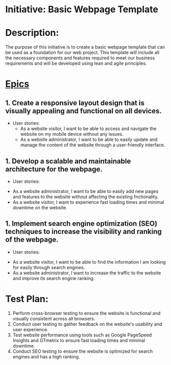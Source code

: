 # Initiative: Basic Webpage Template

# Description:
The purpose of this initiative is to create a basic webpage template that can be used as a foundation for our web project. This template will include all the necessary components and features required to meet our business requirements and will be developed using lean and agile principles.

# [Epics](../../templates/theme/initiatives/epics/epic_template.md)
## 1. Create a responsive layout design that is visually appealing and functional on all devices.

* User stories:
    - As a website visitor, I want to be able to access and navigate the website on my mobile device without any issues.
    - As a website administrator, I want to be able to easily update and manage the content of the website through a user-friendly interface.
## 1. Develop a scalable and maintainable architecture for the webpage.

* User stories:
 - As a website administrator, I want to be able to easily add new pages and features to the website without affecting the existing fnctionality.
 - As a website visitor, I want to experience fast loading times and minimal downtime on the website.
## 1. Implement search engine optimization (SEO) techniques to increase the visibility and ranking of the webpage.

* User stories:
 - As a website visitor, I want to be able to find the information I am looking for easily through search engines.
 - As a website administrator, I want to increase the traffic to the website and improve its search engine ranking.
# Test Plan:

1. Perform cross-browser testing to ensure the website is functional and visually consistent across all browsers.
1. Conduct user testing to gather feedback on the website's usability and user experience.
1. Test website performance using tools such as Google PageSpeed Insights and GTmetrix to ensure fast loading times and minimal downtime.
1. Conduct SEO testing to ensure the website is optimized for search engines and has a high ranking.
